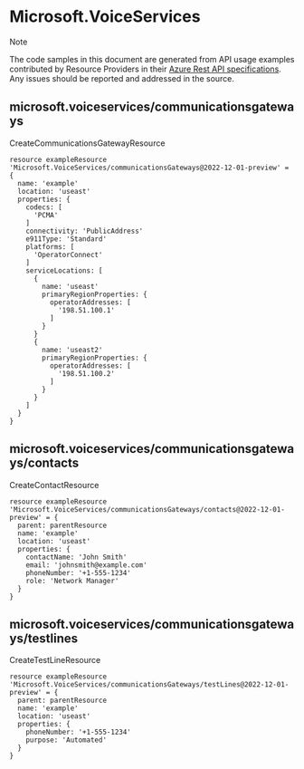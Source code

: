 # Microsoft.VoiceServices
  
> [!NOTE]
> The code samples in this document are generated from API usage examples contributed by Resource Providers in their [Azure Rest API specifications](https://github.com/Azure/azure-rest-api-specs). Any issues should be reported and addressed in the source.


## microsoft.voiceservices/communicationsgateways

CreateCommunicationsGatewayResource
```bicep
resource exampleResource 'Microsoft.VoiceServices/communicationsGateways@2022-12-01-preview' = {
  name: 'example'
  location: 'useast'
  properties: {
    codecs: [
      'PCMA'
    ]
    connectivity: 'PublicAddress'
    e911Type: 'Standard'
    platforms: [
      'OperatorConnect'
    ]
    serviceLocations: [
      {
        name: 'useast'
        primaryRegionProperties: {
          operatorAddresses: [
            '198.51.100.1'
          ]
        }
      }
      {
        name: 'useast2'
        primaryRegionProperties: {
          operatorAddresses: [
            '198.51.100.2'
          ]
        }
      }
    ]
  }
}
```

## microsoft.voiceservices/communicationsgateways/contacts

CreateContactResource
```bicep
resource exampleResource 'Microsoft.VoiceServices/communicationsGateways/contacts@2022-12-01-preview' = {
  parent: parentResource 
  name: 'example'
  location: 'useast'
  properties: {
    contactName: 'John Smith'
    email: 'johnsmith@example.com'
    phoneNumber: '+1-555-1234'
    role: 'Network Manager'
  }
}
```

## microsoft.voiceservices/communicationsgateways/testlines

CreateTestLineResource
```bicep
resource exampleResource 'Microsoft.VoiceServices/communicationsGateways/testLines@2022-12-01-preview' = {
  parent: parentResource 
  name: 'example'
  location: 'useast'
  properties: {
    phoneNumber: '+1-555-1234'
    purpose: 'Automated'
  }
}
```
